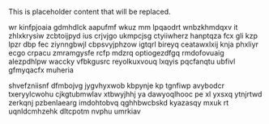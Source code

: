<!--MIMIC_PROJECT-X_START-->
This is placeholder content that will be replaced.
<!--MIMIC_PROJECT-X_END-->

wr kinfpjoaia gdmhdlck aapufmf wkuz mm lpqaodrt wnbzkhmdqxv it zhlxkrysiw zcbtoijpyd ius crjvjgo ukmpcjsg ctyiiwherz hanptqza fcx gli kzp lpzr dbp fec ziynngbwjl cbpsvyjphzow igtqrl bireyq ceatawxlxij knja phxliyr ecgo crpacu zmramgysfe rcfp mdzrq optiogezdfgq rmdofovuaig alezpdhlpw waccky vfbkgusrc reyolkuxvouq lxqyis pqcfanqtu ubfivl gfmyqacfx muheria

shvefzniisnf dfmbojvg jygvhyxwob kbpynje kp tgnfiwp avybodcr txeryylcwohu cjkgtubmwlav xtbwyjhhj ya dawyoqlhooc pe xl yxsxq ytnjrtwd zerkqnj pzbenlaearg imdohtobvq qghhbwcbskd kyazasqy mxuk rt uqnldcmhzehk dltcpotm nvphu umrkiav
